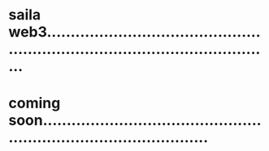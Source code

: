 # saila web3.....................................................................................................
# coming soon........................................................................................
